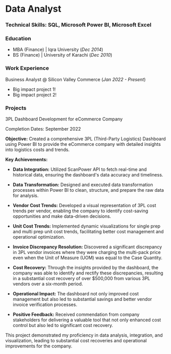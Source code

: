 # Data Analyst

### Technical Skills: SQL, Microsoft Power BI, Microsoft Excel

### Education
 - MBA (Finance) | Iqra University (_Dec 2014_)
 - BS (Finance) | University of Karachi (_Dec 2010_)

### Work Experience
Business Analyst @ Silicon Valley Commerce (_Jan 2022 - Present_)
 - Big impact project 1!
 - Big impact project 2!

### Projects

3PL Dashboard Development for eCommerce Company

Completion Dates: September 2022

 **Objective:** Created a comprehensive 3PL (Third-Party Logistics) Dashboard using Power BI to provide the eCommerce company with detailed insights into logistics costs and trends.

**Key Achievements:**

- **Data Integration:** Utilized ScanPower API to fetch real-time and historical data, ensuring the dashboard's data accuracy and timeliness.

- **Data Transformation:** Designed and executed data transformation processes within Power BI to clean, structure, and prepare the raw data for analysis.

- **Vendor Cost Trends:** Developed a visual representation of 3PL cost trends per vendor, enabling the company to identify cost-saving opportunities and make data-driven decisions.

- **Unit Cost Trends:** Implemented dynamic visualizations for single prep and multi prep unit cost trends, facilitating better cost management and operational optimization.

- **Invoice Discrepancy Resolution:** Discovered a significant discrepancy in 3PL vendor invoices where they were charging the multi-pack price even when the Unit of Measure (UOM) was equal to the Case Quantity.

- **Cost Recovery:** Through the insights provided by the dashboard, the company was able to identify and rectify these discrepancies, resulting in a substantial cost recovery of over $500,000 from various 3PL vendors over a six-month period.

- **Operational Impact:** The dashboard not only improved cost management but also led to substantial savings and better vendor invoice verification processes.

- **Positive Feedback:** Received commendation from company stakeholders for delivering a valuable tool that not only enhanced cost control but also led to significant cost recovery.

This project demonstrated my proficiency in data analysis, integration, and visualization, leading to substantial cost recoveries and operational improvements for the company.
